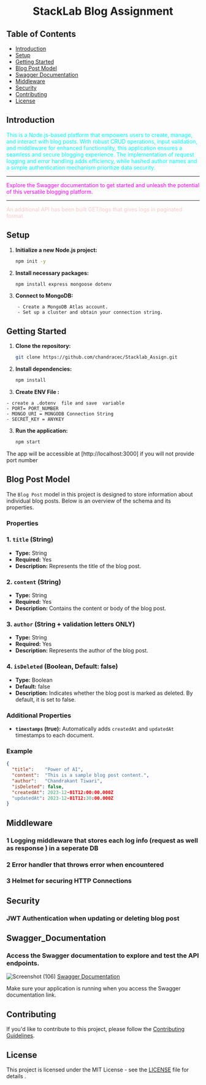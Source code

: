 #             <center> StackLab Blog Assignment


## Table of Contents


- [Introduction](#introduction)
- [Setup](#setup)
-  [Getting Started](#getting-started)
- [Blog Post Model](#blog-post-model)
- [ Swagger Documentation](#swagger_documentation)
- [Middleware](#middleware)
- [Security](#security)
- [Contributing](#contributing)
- [License](#license)

## Introduction
<span style="color:cyan;"> 
This is  a Node.js-based platform that empowers users to create, manage, and interact with blog posts. With robust CRUD operations, input validation, and middleware for enhanced functionality, this  application ensures a seamless and secure blogging experience. The implementation of request logging and error handling adds efficiency, while hashed author names and a simple authentication mechanism prioritize data security. 
</span>
<hr>
<span style="color:magenta;"> 
Explore the Swagger documentation to get started and unleash the potential of this versatile blogging platform.
</span>
<hr>
<span style="color:#F7CAC9;"> 
 An additional API has been built  GET/logs that gives logs in paginated format 
</span>

## Setup
1. **Initialize a new Node.js project:**

    ```bash
    npm init -y
    ```
2. **Install necessary packages:**

    ```bash 
    npm install express mongoose dotenv 
3. **Connect to MongoDB:**
```
    - Create a MongoDB Atlas account.
    - Set up a cluster and obtain your connection string.
   ````
## Getting Started

1. **Clone the repository:**

    ```bash
    git clone https://github.com/chandracec/Stacklab_Assign.git
    ```

2. **Install dependencies:**

    ```bash
    npm install
    ```
3. **Create ENV File :**
```
- create a .dotenv  file and save  variable 
- PORT= PORT_NUMBER 
- MONGO_URI = MONGODB Connection String
- SECRET_KEY = ANYKEY
```
3. **Run the application:**

    ```bash
   npm start
    ```

  The app will be accessible at [http://localhost:3000] if you will not provide port number
## Blog Post Model

The `Blog Post` model in this project is designed to store information about individual blog posts. Below is an overview of the schema and its properties.

### Properties

### 1. `title` (String)

- **Type:** String
- **Required:** Yes
- **Description:** Represents the title of the blog post.

### 2. `content` (String)

- **Type:** String
- **Required:** Yes
- **Description:** Contains the content or body of the blog post.

### 3. `author` (String + validation letters ONLY) 

- **Type:** String
- **Required:** Yes
- **Description:** Represents the author of the blog post.

### 4. `isDeleted` (Boolean, Default: false)

- **Type:** Boolean
- **Default:** false
- **Description:** Indicates whether the blog post is marked as deleted. By default, it is set to false.

### Additional Properties

- **`timestamps` (true):** Automatically adds `createdAt` and `updatedAt` timestamps to each document.

### Example

```json
{
  "title":    "Power of AI",
  "content":  "This is a sample blog post content.",
  "author":   "Chandrakant Tiwari",
  "isDeleted": false,
  "createdAt": 2023-12-01T12:00:00.000Z
  "updatedAt": 2023-12-01T12:30:00.000Z
} 
```
## Middleware
 ### 1 Logging middleware that stores each log info (request as well as response ) in a seperate DB
 ### 2  Error handler that throws error when encountered 
 ### 3 Helmet for securing HTTP Connections
## Security
### JWT Authentication when updating or deleting blog post 

##  Swagger_Documentation

### Access the Swagger documentation to explore and test the API endpoints.
![Screenshot (106)](https://github.com/chandracec/Stacklab_Assign/assets/50081484/28b0a3bc-4ec0-448d-bbcc-50a727f16998)
[Swagger Documentation](http://localhost:3000/api-docs)

Make sure your application is running when you access the Swagger documentation link.


## Contributing

If you'd like to contribute to this project, please follow the [Contributing Guidelines](CONTRIBUTING.md).

## License

This project is licensed under the MIT License - see the [LICENSE](LICENSE) file for details .

